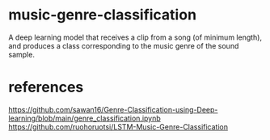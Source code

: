# music-genre-classification
A deep learning model that receives a clip from a song (of minimum length), and produces a class corresponding to the music genre of the sound sample.


# references
https://github.com/sawan16/Genre-Classification-using-Deep-learning/blob/main/genre_classification.ipynb
https://github.com/ruohoruotsi/LSTM-Music-Genre-Classification
